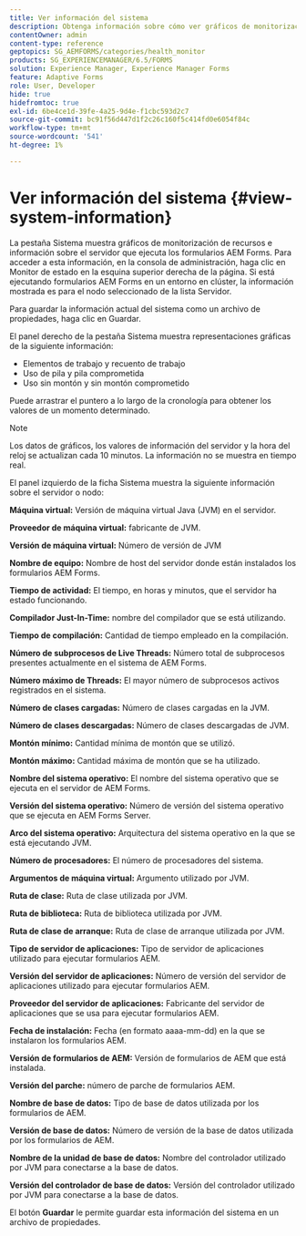 ```yaml
---
title: Ver información del sistema
description: Obtenga información sobre cómo ver gráficos de monitorización de recursos e información sobre el servidor que ejecuta formularios AEM Forms.
contentOwner: admin
content-type: reference
geptopics: SG_AEMFORMS/categories/health_monitor
products: SG_EXPERIENCEMANAGER/6.5/FORMS
solution: Experience Manager, Experience Manager Forms
feature: Adaptive Forms
role: User, Developer
hide: true
hidefromtoc: true
exl-id: 6be4ce1d-39fe-4a25-9d4e-f1cbc593d2c7
source-git-commit: bc91f56d447d1f2c26c160f5c414fd0e6054f84c
workflow-type: tm+mt
source-wordcount: '541'
ht-degree: 1%

---
```


# Ver información del sistema {#view-system-information}

La pestaña Sistema muestra gráficos de monitorización de recursos e información sobre el servidor que ejecuta los formularios AEM Forms. Para acceder a esta información, en la consola de administración, haga clic en Monitor de estado en la esquina superior derecha de la página. Si está ejecutando formularios AEM Forms en un entorno en clúster, la información mostrada es para el nodo seleccionado de la lista Servidor.

Para guardar la información actual del sistema como un archivo de propiedades, haga clic en Guardar.

El panel derecho de la pestaña Sistema muestra representaciones gráficas de la siguiente información:

* Elementos de trabajo y recuento de trabajo
* Uso de pila y pila comprometida
* Uso sin montón y sin montón comprometido

Puede arrastrar el puntero a lo largo de la cronología para obtener los valores de un momento determinado.

>[!NOTE]
>
>Los datos de gráficos, los valores de información del servidor y la hora del reloj se actualizan cada 10 minutos. La información no se muestra en tiempo real.

El panel izquierdo de la ficha Sistema muestra la siguiente información sobre el servidor o nodo:

**Máquina virtual:** Versión de máquina virtual Java (JVM) en el servidor.

**Proveedor de máquina virtual:** fabricante de JVM.

**Versión de máquina virtual:** Número de versión de JVM

**Nombre de equipo:** Nombre de host del servidor donde están instalados los formularios AEM Forms.

**Tiempo de actividad:** El tiempo, en horas y minutos, que el servidor ha estado funcionando.

**Compilador Just-In-Time:** nombre del compilador que se está utilizando.

**Tiempo de compilación:** Cantidad de tiempo empleado en la compilación.

**Número de subprocesos de Live Threads:** Número total de subprocesos presentes actualmente en el sistema de AEM Forms.

**Número máximo de Threads:** El mayor número de subprocesos activos registrados en el sistema.

**Número de clases cargadas:** Número de clases cargadas en la JVM.

**Número de clases descargadas:** Número de clases descargadas de JVM.

**Montón mínimo:** Cantidad mínima de montón que se utilizó.

**Montón máximo:** Cantidad máxima de montón que se ha utilizado.

**Nombre del sistema operativo:** El nombre del sistema operativo que se ejecuta en el servidor de AEM Forms.

**Versión del sistema operativo:** Número de versión del sistema operativo que se ejecuta en AEM Forms Server.

**Arco del sistema operativo:** Arquitectura del sistema operativo en la que se está ejecutando JVM.

**Número de procesadores:** El número de procesadores del sistema.

**Argumentos de máquina virtual:** Argumento utilizado por JVM.

**Ruta de clase:** Ruta de clase utilizada por JVM.

**Ruta de biblioteca:** Ruta de biblioteca utilizada por JVM.

**Ruta de clase de arranque:** Ruta de clase de arranque utilizada por JVM.

**Tipo de servidor de aplicaciones:** Tipo de servidor de aplicaciones utilizado para ejecutar formularios AEM.

**Versión del servidor de aplicaciones:** Número de versión del servidor de aplicaciones utilizado para ejecutar formularios AEM.

**Proveedor del servidor de aplicaciones:** Fabricante del servidor de aplicaciones que se usa para ejecutar formularios AEM.

**Fecha de instalación:** Fecha (en formato aaaa-mm-dd) en la que se instalaron los formularios AEM.

**Versión de formularios de AEM:** Versión de formularios de AEM que está instalada.

**Versión del parche:** número de parche de formularios AEM.

**Nombre de base de datos:** Tipo de base de datos utilizada por los formularios de AEM.

**Versión de base de datos:** Número de versión de la base de datos utilizada por los formularios de AEM.

**Nombre de la unidad de base de datos:** Nombre del controlador utilizado por JVM para conectarse a la base de datos.

**Versión del controlador de base de datos:** Versión del controlador utilizado por JVM para conectarse a la base de datos.

El botón **Guardar** le permite guardar esta información del sistema en un archivo de propiedades.

